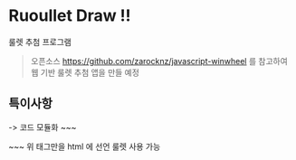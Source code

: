 # Ruoullet Draw !!

룰렛 추첨 프로그램

> 오픈소스 https://github.com/zarocknz/javascript-winwheel 를 참고하여 
> 웹 기반 룰렛 추첨 앱을 만들 예정

## 특이사항

-> 코드 모듈화
    ~~~
    <div id="spin_wheel_container" align="center">
    </div>
    <div id="spin_button"></div>
    ~~~
    위 태그만을 html 에 선언 룰렛 사용 가능

